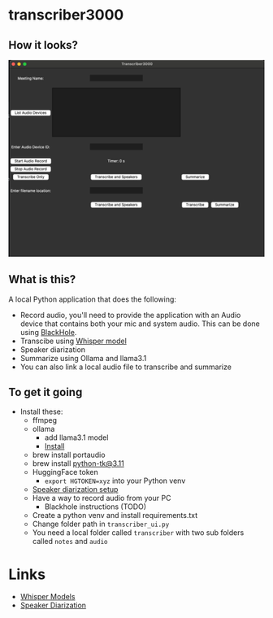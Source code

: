 # transcriber3000

## How it looks?

![transcriber3000](screenshot/transcriber3000.png)

## What is this?

A local Python application that does the following:
- Record audio, you'll need to provide the application with an Audio device that contains both your mic and system audio. This can be done using [BlackHole](https://existential.audio/blackhole/).
- Transcibe using [Whisper model](https://github.com/openai/whisper)  
- Speaker diarization
- Summarize using Ollama and llama3.1
- You can also link a local audio file to transcribe and summarize

## To get it going

- Install these:
  - ffmpeg
  - ollama
    - add llama3.1 model
    - [Install](https://ollama.com/download/mac)
  - brew install portaudio
  - brew install python-tk@3.11
  - HuggingFace token
    - `export HGTOKEN=xyz` into your Python venv
  - [Speaker diarization setup](https://huggingface.co/pyannote/speaker-diarization-3.1#requirements) 
  - Have a way to record audio from your PC
    - Blackhole instructions (TODO)
  - Create a python venv and install requirements.txt
  - Change folder path in `transcriber_ui.py`
  - You need a local folder called `transcriber` with two sub folders called `notes` and `audio`

# Links
 - [Whisper Models](https://github.com/openai/whisper?tab=readme-ov-file#available-models-and-languages)
 - [Speaker Diarization](https://huggingface.co/pyannote/speaker-diarization-3.1)
